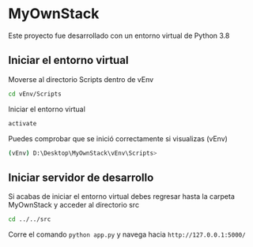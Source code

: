 # MyOwnStack
Este proyecto fue desarrollado con un entorno virtual de Python 3.8

## Iniciar el entorno virtual
Moverse al directorio Scripts dentro de vEnv

```bash
cd vEnv/Scripts
```
Iniciar el entorno virtual
```bash
activate
```
Puedes comprobar que se inició correctamente si visualizas (vEnv)
```bash
(vEnv) D:\Desktop\MyOwnStack\vEnv\Scripts>
```
## Iniciar servidor de desarrollo
Si acabas de iniciar el entorno virtual debes regresar hasta la carpeta MyOwnStack y acceder al directorio src
```bash
cd ../../src
```
Corre el comando `python app.py` y navega hacia `http://127.0.0.1:5000/`
